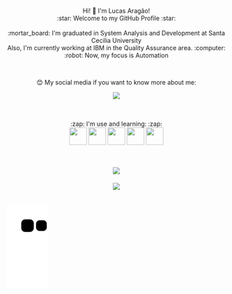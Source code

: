 <p align="center" dir="auto">
  Hi! 👋 I'm Lucas Aragão! 
  <br>
  :star: Welcome to my GitHub Profile :star:
      <br><br>
    :mortar_board: I'm graduated in System Analysis and Development at Santa Cecilia University
      <br>
    Also, I'm currently working at IBM in the Quality Assurance area. :computer:
      <br>
  :robot: Now, my focus is Automation 
      <br>
</p>

<br>

<p align="center" dir="auto">
😊 My social media if you want to know more about me:
<div  align="center" dir="auto">
<a href="https://www.linkedin.com/in/lucasarag/" target="_blank"><img src="https://img.shields.io/badge/-LinkedIn-%230077B5?style=for-the-badge&logo=linkedin&logoColor=white" target="_blank"></a> 
</div>
</p>
<br>
<p align="center" dir="auto">
  :zap: I'm use and learning: :zap: <br>
  <img src="https://cdn.jsdelivr.net/gh/devicons/devicon/icons/java/java-original.svg" width="40" height="40"/>
  <img src="https://cdn.jsdelivr.net/gh/devicons/devicon/icons/selenium/selenium-original.svg" width="40" height="40"/>
  <img src="https://cdn.jsdelivr.net/gh/devicons/devicon/icons/docker/docker-plain-wordmark.svg" width="40" height="40"/>
  <img src="https://cdn.jsdelivr.net/gh/devicons/devicon/icons/mysql/mysql-original-wordmark.svg" width="40" height="40"/>
  <img src="https://cdn.jsdelivr.net/gh/devicons/devicon/icons/git/git-original.svg" width="40" height="40"/>
          
</p>
<br><br>
<div align="center" dir="auto">
<a href="https://github.com/LucasArag">
<img width="400" src="https://github-readme-stats.vercel.app/api?username=LucasArag&show_icons=true&theme=github_dark&include_all_commits=true&count_private=true"/>
<br><br>
<img width="400" src="https://github-readme-stats.vercel.app/api/top-langs/?username=LucasArag&layout=compact&langs_count=7&theme=github_dark"/>
</div>
<br>
 
![Snake animation](https://github.com/LucasArag/LucasArag/blob/output/github-contribution-grid-snake.svg)
